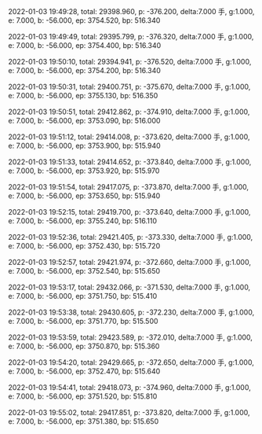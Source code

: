 2022-01-03 19:49:28, total: 29398.960, p: -376.200, delta:7.000 手, g:1.000, e: 7.000, b: -56.000, ep: 3754.520, bp: 516.340

2022-01-03 19:49:49, total: 29395.799, p: -376.320, delta:7.000 手, g:1.000, e: 7.000, b: -56.000, ep: 3754.400, bp: 516.340

2022-01-03 19:50:10, total: 29394.941, p: -376.520, delta:7.000 手, g:1.000, e: 7.000, b: -56.000, ep: 3754.200, bp: 516.340

2022-01-03 19:50:31, total: 29400.751, p: -375.670, delta:7.000 手, g:1.000, e: 7.000, b: -56.000, ep: 3755.130, bp: 516.350

2022-01-03 19:50:51, total: 29412.862, p: -374.910, delta:7.000 手, g:1.000, e: 7.000, b: -56.000, ep: 3753.090, bp: 516.000

2022-01-03 19:51:12, total: 29414.008, p: -373.620, delta:7.000 手, g:1.000, e: 7.000, b: -56.000, ep: 3753.900, bp: 515.940

2022-01-03 19:51:33, total: 29414.652, p: -373.840, delta:7.000 手, g:1.000, e: 7.000, b: -56.000, ep: 3753.920, bp: 515.970

2022-01-03 19:51:54, total: 29417.075, p: -373.870, delta:7.000 手, g:1.000, e: 7.000, b: -56.000, ep: 3753.650, bp: 515.940

2022-01-03 19:52:15, total: 29419.700, p: -373.640, delta:7.000 手, g:1.000, e: 7.000, b: -56.000, ep: 3755.240, bp: 516.110

2022-01-03 19:52:36, total: 29421.405, p: -373.330, delta:7.000 手, g:1.000, e: 7.000, b: -56.000, ep: 3752.430, bp: 515.720

2022-01-03 19:52:57, total: 29421.974, p: -372.660, delta:7.000 手, g:1.000, e: 7.000, b: -56.000, ep: 3752.540, bp: 515.650

2022-01-03 19:53:17, total: 29432.066, p: -371.530, delta:7.000 手, g:1.000, e: 7.000, b: -56.000, ep: 3751.750, bp: 515.410

2022-01-03 19:53:38, total: 29430.605, p: -372.230, delta:7.000 手, g:1.000, e: 7.000, b: -56.000, ep: 3751.770, bp: 515.500

2022-01-03 19:53:59, total: 29423.589, p: -372.010, delta:7.000 手, g:1.000, e: 7.000, b: -56.000, ep: 3750.870, bp: 515.360

2022-01-03 19:54:20, total: 29429.665, p: -372.650, delta:7.000 手, g:1.000, e: 7.000, b: -56.000, ep: 3752.470, bp: 515.640

2022-01-03 19:54:41, total: 29418.073, p: -374.960, delta:7.000 手, g:1.000, e: 7.000, b: -56.000, ep: 3751.520, bp: 515.810

2022-01-03 19:55:02, total: 29417.851, p: -373.820, delta:7.000 手, g:1.000, e: 7.000, b: -56.000, ep: 3751.380, bp: 515.650